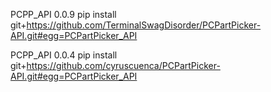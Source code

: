 PCPP_API 0.0.9
pip install git+https://github.com/TerminalSwagDisorder/PCPartPicker-API.git#egg=PCPartPicker_API

PCPP_API 0.0.4
pip install git+https://github.com/cyruscuenca/PCPartPicker-API.git#egg=PCPartPicker_API
